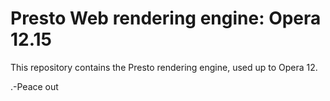 # Presto Web rendering engine: Opera 12.15

This repository contains the Presto rendering engine, used up to Opera 12.

.-Peace out
